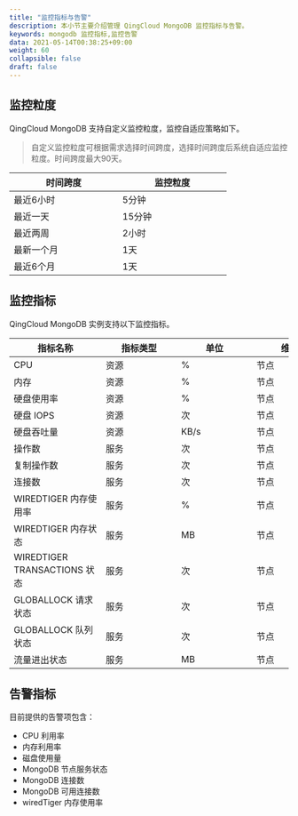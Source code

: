 ```yaml
---
title: "监控指标与告警"
description: 本小节主要介绍管理 QingCloud MongoDB 监控指标与告警。 
keywords: mongodb 监控指标,监控告警 
data: 2021-05-14T00:38:25+09:00
weight: 60
collapsible: false
draft: false
---
```




## 监控粒度

QingCloud MongoDB 支持自定义监控粒度，监控自适应策略如下。

> 自定义监控粒度可根据需求选择时间跨度，选择时间跨度后系统自适应监控粒度。时间跨度最大90天。

| <span style="display:inline-block;width:180px">时间跨度</span> | <span style="display:inline-block;width:180px">监控粒度</span> |
| ------------------------------------------------------------ | ------------------------------------------------------------ |
| 最近6小时                                                    | 5分钟                                                        |
| 最近一天                                                     | 15分钟                                                       |
| 最近两周                                                     | 2小时                                                        |
| 最新一个月                                                   | 1天                                                          |
| 最近6个月                                                    | 1天                                                          |



## 监控指标

QingCloud MongoDB 实例支持以下监控指标。

| <span style="display:inline-block;width:150px">指标名称</span> | <span style="display:inline-block;width:120px">指标类型</span> | <span style="display:inline-block;width:120px">单位</span> | <span style="display:inline-block;width:120px">维度</span> |
| ------------------------------------------------------------ | ------------------------------------------------------------ | ---------------------------------------------------------- | ---------------------------------------------------------- |
| CPU                                                          | 资源                                                         | %                                                          | 节点                                                       |
| 内存                                                         | 资源                                                         | %                                                          | 节点                                                       |
| 硬盘使用率                                                   | 资源                                                         | %                                                          | 节点                                                       |
| 硬盘 IOPS                                                    | 资源                                                         | 次                                                         | 节点                                                       |
| 硬盘吞吐量                                                   | 资源                                                         | KB/s                                                       | 节点                                                       |
| 操作数                                                       | 服务                                                         | 次                                                         | 节点                                                       |
| 复制操作数                                                   | 服务                                                         | 次                                                         | 节点                                                       |
| 连接数                                                       | 服务                                                         | 次                                                         | 节点                                                       |
| WIREDTIGER 内存使用率                                        | 服务                                                         | %                                                          | 节点                                                       |
| WIREDTIGER 内存状态                                          | 服务                                                         | MB                                                         | 节点                                                       |
| WIREDTIGER TRANSACTIONS 状态                                 | 服务                                                         | 次                                                         | 节点                                                       |
| GLOBALLOCK 请求状态                                          | 服务                                                         | 次                                                         | 节点                                                       |
| GLOBALLOCK 队列状态                                          | 服务                                                         | 次                                                         | 节点                                                       |
| 流量进出状态                                                 | 服务                                                         | MB                                                         | 节点                                                       |



## 告警指标

目前提供的告警项包含：

- CPU 利用率
- 内存利用率
- 磁盘使用量
- MongoDB 节点服务状态
- MongoDB 连接数
- MongoDB 可用连接数
- wiredTiger 内存使用率
